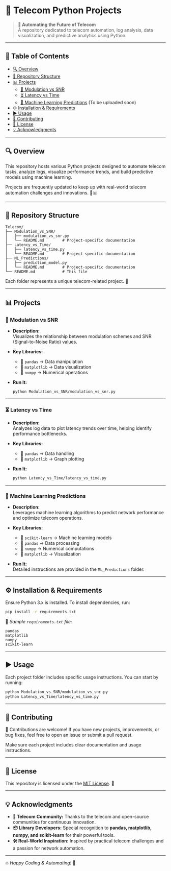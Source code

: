 # 📡 Telecom Python Projects


> **🚀 Automating the Future of Telecom**  
> A repository dedicated to telecom automation, log analysis, data visualization, and predictive analytics using Python.

---

## 📖 Table of Contents

- [🔍 Overview](#-overview)
- [📂 Repository Structure](#-repository-structure)
- [📊 Projects](#-projects)
  - [📡 Modulation vs SNR](#-modulation-vs-snr)
  - [⏳ Latency vs Time](#-latency-vs-time)
  - [🤖 Machine Learning Predictions](#-machine-learning-predictions) (To be uploaded soon)
- [⚙️ Installation & Requirements](#️-installation--requirements)
- [▶️ Usage](#-usage)
- [🤝 Contributing](#-contributing)
- [📝 License](#-license)
- [💡 Acknowledgments](#-acknowledgments)

---

## 🔍 Overview

This repository hosts various Python projects designed to automate telecom tasks, analyze logs, visualize performance trends, and build predictive models using machine learning.

Projects are frequently updated to keep up with real-world telecom automation challenges and innovations. 📡📊

---

## 📂 Repository Structure

```
Telecom/
├── Modulation_vs_SNR/
│   ├── modulation_vs_snr.py
│   └── README.md        # Project-specific documentation
├── Latency_vs_Time/
│   ├── latency_vs_time.py
│   └── README.md        # Project-specific documentation
├── ML_Predictions/
│   ├── prediction_model.py
│   └── README.md        # Project-specific documentation
└── README.md            # This file
```

Each folder represents a unique telecom-related project. 📁

---

## 📊 Projects

### 📡 Modulation vs SNR

- **Description:**  
  Visualizes the relationship between modulation schemes and SNR (Signal-to-Noise Ratio) values.
  
- **Key Libraries:**  
  - 📌 `pandas` → Data manipulation  
  - 📌 `matplotlib` → Data visualization  
  - 📌 `numpy` → Numerical operations

- **Run It:**
  ```bash
  python Modulation_vs_SNR/modulation_vs_snr.py
  ```

---

### ⏳ Latency vs Time

- **Description:**  
  Analyzes log data to plot latency trends over time, helping identify performance bottlenecks.
  
- **Key Libraries:**  
  - 📌 `pandas` → Data handling  
  - 📌 `matplotlib` → Graph plotting

- **Run It:**
  ```bash
  python Latency_vs_Time/latency_vs_time.py
  ```

---

### 🤖 Machine Learning Predictions

- **Description:**  
  Leverages machine learning algorithms to predict network performance and optimize telecom operations.
  
- **Key Libraries:**  
  - 📌 `scikit-learn` → Machine learning models  
  - 📌 `pandas` → Data processing  
  - 📌 `numpy` → Numerical computations  
  - 📌 `matplotlib` → Visualization

- **Run It:**  
  Detailed instructions are provided in the `ML_Predictions` folder.

---

## ⚙️ Installation & Requirements

Ensure Python 3.x is installed. To install dependencies, run:

```bash
pip install -r requirements.txt
```

📜 *Sample `requirements.txt` file:*
```
pandas
matplotlib
numpy
scikit-learn
```

---

## ▶️ Usage

Each project folder includes specific usage instructions. You can start by running:

```bash
python Modulation_vs_SNR/modulation_vs_snr.py
python Latency_vs_Time/latency_vs_time.py
```

---

## 🤝 Contributing

🚀 Contributions are welcome! If you have new projects, improvements, or bug fixes, feel free to open an issue or submit a pull request.

Make sure each project includes clear documentation and usage instructions.

---

## 📝 License

This repository is licensed under the [MIT License](LICENSE). 📜

---

## 💡 Acknowledgments

- **📶 Telecom Community:** Thanks to the telecom and open-source communities for continuous innovation.  
- **📦 Library Developers:** Special recognition to **pandas, matplotlib, numpy, and scikit-learn** for their powerful tools.  
- **🛠️ Real-World Inspiration:** Inspired by practical telecom challenges and a passion for network automation.

---

🔥 *Happy Coding & Automating!* 🚀

